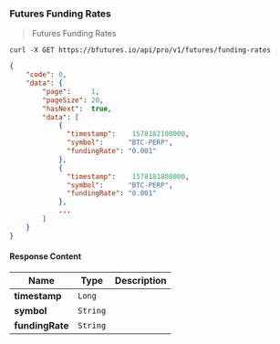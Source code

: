 ### Futures Funding Rates

> Futures Funding Rates 

```shell
curl -X GET https://bfutures.io/api/pro/v1/futures/funding-rates
```

```json
{
    "code": 0,
    "data": {
        "page":     1,
        "pageSize": 20,
        "hasNext":  true,    
        "data": [
            {
              "timestamp":    1578182100000,
              "symbol":      "BTC-PERP",
              "fundingRate": "0.001"
            },
            {
              "timestamp":    1578181800000,
              "symbol":      "BTC-PERP",
              "fundingRate": "0.001"
            },
            ...
        ]
    }
}
```

#### Response Content

 Name           | Type     | Description
--------------- | -------- | --------------------- 
**timestamp**   | `Long`   |
**symbol**      | `String` |
**fundingRate** | `String` |
